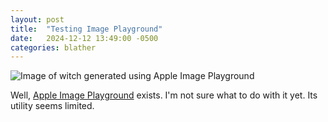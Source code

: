 ```yaml
---
layout: post
title:  "Testing Image Playground"
date:   2024-12-12 13:49:00 -0500
categories: blather
---
```

![Image of witch generated using Apple Image Playground]({{site.url}}/img/imgplayground.jpg)

Well, [Apple Image Playground](https://www.macrumors.com/guide/image-playground/) exists.  I'm not sure what to do with it yet.  Its utility seems limited.
